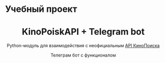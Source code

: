 # Учебный проект

<div align="center">
  <h1>KinoPoiskAPI + Telegram bot</h1>
  <p>Python-модуль для взаимодействия с неофициальным <a href="https://kinopoiskapiunofficial.tech/">API КиноПоиска</a></p>
  <p>Телеграм бот с функционалом</a></p>
</div>
